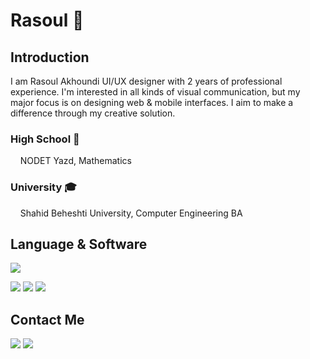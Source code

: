 # Rasoul 🍕

## Introduction

I am Rasoul Akhoundi UI/UX designer with 2 years of professional experience. I'm interested in all kinds of visual communication, but my major focus is on designing web & mobile interfaces. I aim to make a difference through my creative solution.

### High School 🎒
&nbsp;&nbsp;&nbsp;&nbsp;NODET Yazd, Mathematics
### University 🎓
&nbsp;&nbsp;&nbsp;&nbsp;Shahid Beheshti University, Computer Engineering BA

## Language & Software

[![](https://img.shields.io/badge/-python?style=for-the-badge&logo=java)](https://www.python.org/)

[![](https://img.shields.io/badge/-Adobe&nbsp;XD-black?style=for-the-badge&logo=Adobe%20XD)](https://www.adobe.com/products/xd.html)
[![](https://img.shields.io/badge/-photoshop-black?style=for-the-badge&logo=Adobe%20Photoshop)](https://www.adobe.com/products/photoshop.html)
[![](https://img.shields.io/badge/-figma-black?style=for-the-badge&logo=figma)](https://www.figma.com/)

## Contact Me
[![](https://img.shields.io/badge/-telegram-black?style=for-the-badge&logo=Telegram)](https://telegram.me/rasoulzardeyni)
[![](https://img.shields.io/badge/-Mail-black?style=for-the-badge&logo=gmail)](mailto:rasoulzardeyni@gmail.com)
